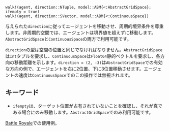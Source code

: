 ```
walk!(agent, direction::NTuple, model::ABM{<:AbstractGridSpace}; ifempty = true)
walk!(agent, direction::SVector, model::ABM{<:ContinuousSpace})
```

与えられた`direction`に従ってエージェントを移動させ、周期的境界条件を尊重します。非周期的空間では、エージェントは境界値を超えずに移動します。`AbstractGridSpace`と`ContinuousSpace`の両方で利用可能です。

`direction`の型は空間の位置と同じでなければなりません。`AbstractGridSpace`は`Int`タプルを要求し、`ContinuousSpace`は`Float64`静的ベクトルを要求し、各方向の移動距離を示します。`direction = (2, -3)`は`AbstractGridSpace`での有効な方向の例で、エージェントを右に2位置、下に3位置移動させます。エージェントの速度は`ContinuousSpace`でのこの操作では無視されます。

## キーワード

  * `ifempty`は、ターゲット位置が占有されていないことを確認し、それが真である場合にのみ移動します。`AbstractGridSpace`でのみ利用可能です。

[Battle Royale](     https://juliadynamics.github.io/AgentsExampleZoo.jl/dev/examples/battle/)での使用例。
